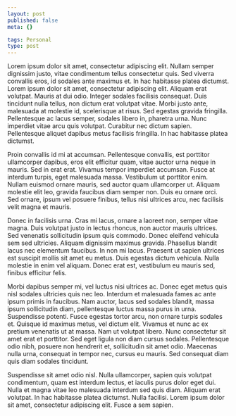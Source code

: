 ```yaml
---
layout: post
published: false
meta: {}

tags: Personal
type: post
---
```


Lorem ipsum dolor sit amet, consectetur adipiscing elit. Nullam semper dignissim justo, vitae condimentum tellus consectetur quis. Sed viverra convallis eros, id sodales ante maximus et. In hac habitasse platea dictumst. Lorem ipsum dolor sit amet, consectetur adipiscing elit. Aliquam erat volutpat. Mauris at dui odio. Integer sodales facilisis consequat. Duis tincidunt nulla tellus, non dictum erat volutpat vitae. Morbi justo ante, malesuada at molestie id, scelerisque at risus. Sed egestas gravida fringilla. Pellentesque ac lacus semper, sodales libero in, pharetra urna. Nunc imperdiet vitae arcu quis volutpat. Curabitur nec dictum sapien. Pellentesque aliquet dapibus metus facilisis fringilla. In hac habitasse platea dictumst.

Proin convallis id mi at accumsan. Pellentesque convallis, est porttitor ullamcorper dapibus, eros elit efficitur quam, vitae auctor urna neque in mauris. Sed in erat erat. Vivamus tempor imperdiet accumsan. Fusce at interdum turpis, eget malesuada massa. Vestibulum ut porttitor enim. Nullam euismod ornare mauris, sed auctor quam ullamcorper ut. Aliquam molestie elit leo, gravida faucibus diam semper non. Duis eu ornare orci. Sed ornare, ipsum vel posuere finibus, tellus nisi ultrices arcu, nec facilisis velit magna et mauris.

Donec in facilisis urna. Cras mi lacus, ornare a laoreet non, semper vitae magna. Duis volutpat justo in lectus rhoncus, non auctor mauris ultrices. Sed venenatis sollicitudin ipsum quis commodo. Donec eleifend vehicula sem sed ultricies. Aliquam dignissim maximus gravida. Phasellus blandit lacus nec elementum faucibus. In non mi lacus. Praesent ut sapien ultrices est suscipit mollis sit amet eu metus. Duis egestas dictum vehicula. Nulla molestie in enim vel aliquam. Donec erat est, vestibulum eu mauris sed, finibus efficitur felis.

Morbi dapibus semper mi, vel luctus nisi ultrices ac. Donec eget metus quis nisl sodales ultricies quis nec leo. Interdum et malesuada fames ac ante ipsum primis in faucibus. Nam auctor, lacus sed sodales blandit, massa ipsum sollicitudin diam, pellentesque luctus massa purus in urna. Suspendisse potenti. Fusce egestas tortor arcu, non ornare turpis sodales et. Quisque id maximus metus, vel dictum elit. Vivamus et nunc ac ex pretium venenatis ut at massa. Nam ut volutpat libero. Nunc consectetur sit amet erat et porttitor. Sed eget ligula non diam cursus sodales. Pellentesque odio nibh, posuere non hendrerit et, sollicitudin sit amet odio. Maecenas nulla urna, consequat in tempor nec, cursus eu mauris. Sed consequat diam quis diam sodales tincidunt.

Suspendisse sit amet odio nisl. Nulla ullamcorper, sapien quis volutpat condimentum, quam est interdum lectus, et iaculis purus dolor eget dui. Nulla et magna vitae leo malesuada interdum sed quis diam. Aliquam erat volutpat. In hac habitasse platea dictumst. Nulla facilisi. Lorem ipsum dolor sit amet, consectetur adipiscing elit. Fusce a sem sapien.